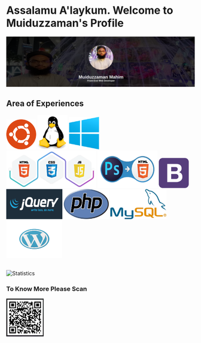 # Assalamu A'laykum. Welcome to Muiduzzaman's Profile
<img src="images/myself.png"/>

## Area of Experiences
<img src="images/ub.png" width="80px" alt="ubuntu"/>   <img src="images/linux.png" width="80px" alt="linux"/>   <img src="images/win.png" width="80px" alt="win"/>
<br/>
<img src="images/hcj.png" width="240px" height="100px" alt="html-css-js"/>   <img src="images/psd.png" width="160px"  height="100px" alt="psd to html"/> <img src="images/b.png" width="80px"  height="80px" alt="bootstrap"/>   <img src="images/jq.png" width="150px"  height="80px" alt="jquery"/>   <img src="images/php.png" width="120px"  height="80px" alt="php"/>   <img src="images/msql.png" width="150px"  height="80px" alt="mysql"/>   <img src="images/wp.png" width="150px"  height="100px" alt="wp"/>

##
![Statistics](https://github-readme-stats.vercel.app/api?username=muiduzzaman-mahim&show_icons=true&hide_border=true)

### To Know More Please Scan
<img src="images/scan.png" width="100px"/>  


